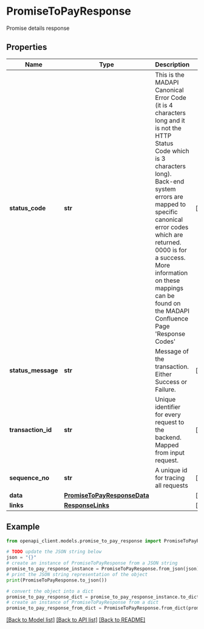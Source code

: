 # PromiseToPayResponse

Promise details response

## Properties

Name | Type | Description | Notes
------------ | ------------- | ------------- | -------------
**status_code** | **str** | This is the MADAPI Canonical Error Code (it is 4 characters long and it is not the HTTP Status Code which is 3 characters long). Back-end system errors are mapped to specific canonical error codes which are returned. 0000 is for a success. More information on these mappings can be found on the MADAPI Confluence Page &#39;Response Codes&#39; | [optional] 
**status_message** | **str** | Message of the transaction. Either Success or Failure. | [optional] 
**transaction_id** | **str** | Unique identifier for every request to the backend. Mapped from input request. | [optional] 
**sequence_no** | **str** | A unique id for tracing all requests | [optional] 
**data** | [**PromiseToPayResponseData**](PromiseToPayResponseData.md) |  | [optional] 
**links** | [**ResponseLinks**](ResponseLinks.md) |  | [optional] 

## Example

```python
from openapi_client.models.promise_to_pay_response import PromiseToPayResponse

# TODO update the JSON string below
json = "{}"
# create an instance of PromiseToPayResponse from a JSON string
promise_to_pay_response_instance = PromiseToPayResponse.from_json(json)
# print the JSON string representation of the object
print(PromiseToPayResponse.to_json())

# convert the object into a dict
promise_to_pay_response_dict = promise_to_pay_response_instance.to_dict()
# create an instance of PromiseToPayResponse from a dict
promise_to_pay_response_from_dict = PromiseToPayResponse.from_dict(promise_to_pay_response_dict)
```
[[Back to Model list]](../README.md#documentation-for-models) [[Back to API list]](../README.md#documentation-for-api-endpoints) [[Back to README]](../README.md)


